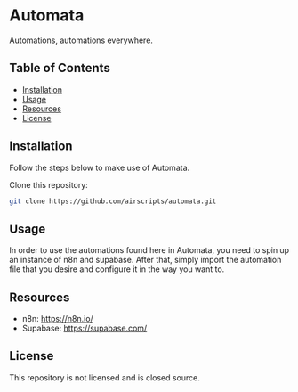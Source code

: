 # Automata
Automations, automations everywhere.

## Table of Contents
- [Installation](#installation)
- [Usage](#usage)
- [Resources](#resources)
- [License](#license)

## Installation
Follow the steps below to make use of Automata.

Clone this repository:
```bash
git clone https://github.com/airscripts/automata.git
```

## Usage
In order to use the automations found here in Automata, you need to spin up an instance of n8n and supabase.
After that, simply import the automation file that you desire and configure it in the way you want to.

## Resources
- n8n: https://n8n.io/
- Supabase: https://supabase.com/

## License  
This repository is not licensed and is closed source.
